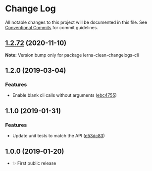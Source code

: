 # Change Log

All notable changes to this project will be documented in this file.
See [Conventional Commits](https://conventionalcommits.org) for commit guidelines.

## [1.2.72](https://gitlab.com/codsen/codsen/compare/lerna-clean-changelogs-cli@1.2.71...lerna-clean-changelogs-cli@1.2.72) (2020-11-10)

**Note:** Version bump only for package lerna-clean-changelogs-cli





## 1.2.0 (2019-03-04)

### Features

- Enable blank cli calls without arguments ([ebc4755](https://gitlab.com/codsen/codsen/commit/ebc4755))

## 1.1.0 (2019-01-31)

### Features

- Update unit tests to match the API ([e53dc83](https://gitlab.com/codsen/codsen/commit/e53dc83))

## 1.0.0 (2019-01-20)

- ✨ First public release
